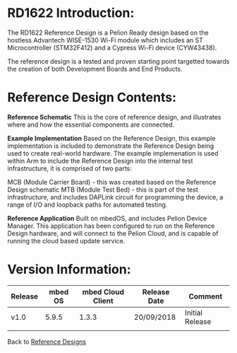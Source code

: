 # RD1622 Introduction:

The RD1622 Reference Design is a Pelion Ready design based on the hostless Advantech WISE-1530 Wi-Fi module which includes an ST Microcontroller (STM32F412) and a Cypress Wi-Fi device (CYW43438).

The reference design is a tested and proven starting point targetted towards the creation of both Development Boards and End Products.


# Reference Design Contents:
**Reference Schematic**
This is the core of reference design, and illustrates where and how the essential components are connected.

**Example Implementation**
Based on the Reference Design, this example implementation is included to demonstrate the Reference Design being used to create real-world hardware. The example implemenation is used within Arm to include the Reference Design into the internal test infrastructure, it is comprised of two parts:

MCB (Module Carrier Board) - this was created based on the Reference Design schematic
MTB (Module Test Bed) - this is part of the test infrastructure, and includes DAPLink circuit for programming the device, a range of I/O and loopback paths for automated testing.

**Reference Application**
Built on mbedOS, and includes Pelion Device Manager. This application has been configured to run on the Reference Design hardware, and will connect to the Pelion Cloud, and is capable of running the cloud based update service.

# Version Information:

| Release | mbed OS | mbed Cloud Client | Release Date | Comment |
| --- | --- | --- | --- | --- |
|v1.0 | 5.9.5	| 1.3.3	| 20/09/2018 | Initial Release
| |  |  |   |

Back to [Reference Designs](https://github.com/ARMmbed/reference-designs)
